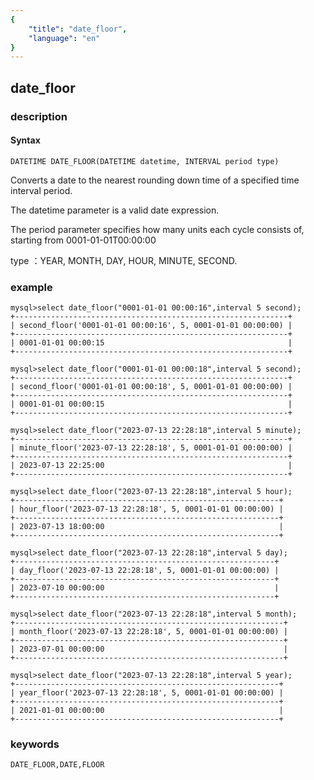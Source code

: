 ```yaml
---
{
    "title": "date_floor",
    "language": "en"
}
---
```


<!-- 
Licensed to the Apache Software Foundation (ASF) under one
or more contributor license agreements.  See the NOTICE file
distributed with this work for additional information
regarding copyright ownership.  The ASF licenses this file
to you under the Apache License, Version 2.0 (the
"License"); you may not use this file except in compliance
with the License.  You may obtain a copy of the License at

  http://www.apache.org/licenses/LICENSE-2.0

Unless required by applicable law or agreed to in writing,
software distributed under the License is distributed on an
"AS IS" BASIS, WITHOUT WARRANTIES OR CONDITIONS OF ANY
KIND, either express or implied.  See the License for the
specific language governing permissions and limitations
under the License.
-->

## date_floor
### description
#### Syntax

`DATETIME DATE_FLOOR(DATETIME datetime, INTERVAL period type)`


Converts a date to the nearest rounding down time of a specified time interval period.

The datetime parameter is a valid date expression.

The period parameter specifies how many units each cycle consists of, starting from 0001-01-01T00:00:00

type ：YEAR, MONTH, DAY, HOUR, MINUTE, SECOND.

### example

```
mysql>select date_floor("0001-01-01 00:00:16",interval 5 second);
+-------------------------------------------------------------+
| second_floor('0001-01-01 00:00:16', 5, 0001-01-01 00:00:00) |
+-------------------------------------------------------------+
| 0001-01-01 00:00:15                                         |
+-------------------------------------------------------------+

mysql>select date_floor("0001-01-01 00:00:18",interval 5 second);
+-------------------------------------------------------------+
| second_floor('0001-01-01 00:00:18', 5, 0001-01-01 00:00:00) |
+-------------------------------------------------------------+
| 0001-01-01 00:00:15                                         |
+-------------------------------------------------------------+

mysql>select date_floor("2023-07-13 22:28:18",interval 5 minute);
+-------------------------------------------------------------+
| minute_floor('2023-07-13 22:28:18', 5, 0001-01-01 00:00:00) |
+-------------------------------------------------------------+
| 2023-07-13 22:25:00                                         |
+-------------------------------------------------------------+

mysql>select date_floor("2023-07-13 22:28:18",interval 5 hour);
+-----------------------------------------------------------+
| hour_floor('2023-07-13 22:28:18', 5, 0001-01-01 00:00:00) |
+-----------------------------------------------------------+
| 2023-07-13 18:00:00                                       |
+-----------------------------------------------------------+

mysql>select date_floor("2023-07-13 22:28:18",interval 5 day);
+----------------------------------------------------------+
| day_floor('2023-07-13 22:28:18', 5, 0001-01-01 00:00:00) |
+----------------------------------------------------------+
| 2023-07-10 00:00:00                                      |
+----------------------------------------------------------+

mysql>select date_floor("2023-07-13 22:28:18",interval 5 month);
+------------------------------------------------------------+
| month_floor('2023-07-13 22:28:18', 5, 0001-01-01 00:00:00) |
+------------------------------------------------------------+
| 2023-07-01 00:00:00                                        |
+------------------------------------------------------------+

mysql>select date_floor("2023-07-13 22:28:18",interval 5 year);
+-----------------------------------------------------------+
| year_floor('2023-07-13 22:28:18', 5, 0001-01-01 00:00:00) |
+-----------------------------------------------------------+
| 2021-01-01 00:00:00                                       |
+-----------------------------------------------------------+

```

### keywords

    DATE_FLOOR,DATE,FLOOR
